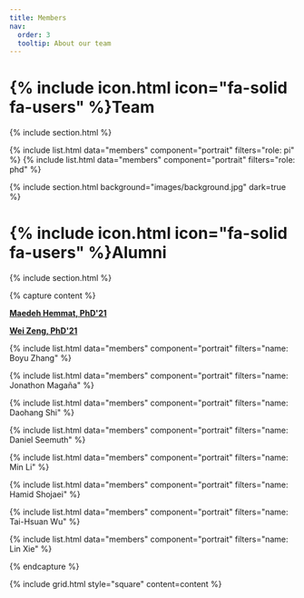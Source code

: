 ```yaml
---
title: Members
nav:
  order: 3
  tooltip: About our team
---
```


# {% include icon.html icon="fa-solid fa-users" %}Team

{% include section.html %}

{% include list.html data="members" component="portrait" filters="role: pi" %}
{% include list.html data="members" component="portrait" filters="role: phd" %}

{% include section.html background="images/background.jpg" dark=true %}

# {% include icon.html icon="fa-solid fa-users" %}Alumni

{% include section.html %}

{% capture content %}

**[Maedeh Hemmat, PhD'21](https://wiscad.github.io/wiscad/members/maedeh-hemmat.html)**

**[Wei Zeng, PhD'21](https://wiscad.github.io/wiscad/members/wei-zeng.html)**

{% include list.html data="members" component="portrait" filters="name: Boyu Zhang" %}

{% include list.html data="members" component="portrait" filters="name: Jonathon Magaña" %}

{% include list.html data="members" component="portrait" filters="name: Daohang Shi" %}

{% include list.html data="members" component="portrait" filters="name: Daniel Seemuth" %}

{% include list.html data="members" component="portrait" filters="name: Min Li" %}

{% include list.html data="members" component="portrait" filters="name: Hamid Shojaei" %}

{% include list.html data="members" component="portrait" filters="name: Tai-Hsuan Wu" %}

{% include list.html data="members" component="portrait" filters="name: Lin Xie" %}










{% endcapture %}

{% include grid.html style="square" content=content %}

